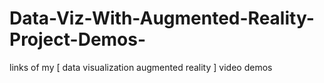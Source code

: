 # Data-Viz-With-Augmented-Reality-Project-Demos-
links of my [ data visualization augmented reality ] video demos

